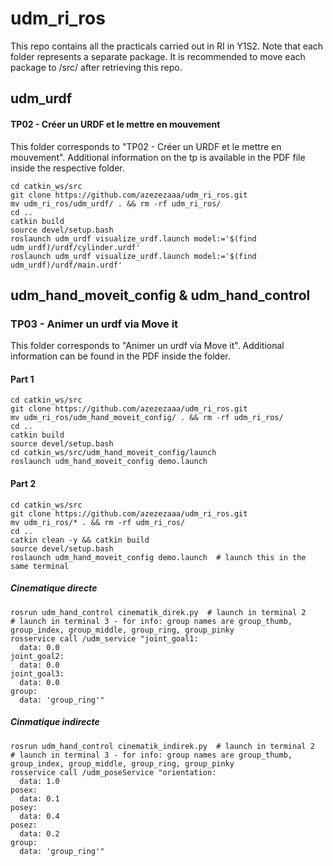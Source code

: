 # udm_ri_ros
This repo contains all the practicals carried out in RI in Y1S2. Note that each folder represents a separate package. It is recommended to move each package to <catkin workspace>/src/ after retrieving this repo.

## udm_urdf  
#### TP02 - Créer un URDF et le mettre en mouvement
This folder corresponds to "TP02 - Créer un URDF et le mettre en mouvement". Additional information on the tp is available in the PDF file inside the respective folder.
```
cd catkin_ws/src  
git clone https://github.com/azezezaaa/udm_ri_ros.git  
mv udm_ri_ros/udm_urdf/ . && rm -rf udm_ri_ros/  
cd ..  
catkin build  
source devel/setup.bash  
roslaunch udm_urdf visualize_urdf.launch model:='$(find udm_urdf)/urdf/cylinder.urdf'  
roslaunch udm_urdf visualize_urdf.launch model:='$(find udm_urdf)/urdf/main.urdf'  
```

## udm_hand_moveit_config & udm_hand_control
### TP03 - Animer un urdf via Move it  
This folder corresponds to "Animer un urdf via Move it". Additional information can be found in the PDF inside the folder.  
#### Part 1
```
cd catkin_ws/src  
git clone https://github.com/azezezaaa/udm_ri_ros.git  
mv udm_ri_ros/udm_hand_moveit_config/ . && rm -rf udm_ri_ros/  
cd ..  
catkin build  
source devel/setup.bash  
cd catkin_ws/src/udm_hand_moveit_config/launch  
roslaunch udm_hand_moveit_config demo.launch
```
#### Part 2
```
cd catkin_ws/src  
git clone https://github.com/azezezaaa/udm_ri_ros.git  
mv udm_ri_ros/* . && rm -rf udm_ri_ros/  
cd ..  
catkin clean -y && catkin build  
source devel/setup.bash  
roslaunch udm_hand_moveit_config demo.launch  # launch this in the same terminal
```
##### Cinematique directe
```
rosrun udm_hand_control cinematik_direk.py  # launch in terminal 2
# launch in terminal 3 - for info: group names are group_thumb, group_index, group_middle, group_ring, group_pinky
rosservice call /udm_service "joint_goal1:
  data: 0.0
joint_goal2:
  data: 0.0
joint_goal3:
  data: 0.0
group:
  data: 'group_ring'"
```
##### Cinmatique indirecte
```
rosrun udm_hand_control cinematik_indirek.py  # launch in terminal 2
# launch in terminal 3 - for info: group names are group_thumb, group_index, group_middle, group_ring, group_pinky
rosservice call /udm_poseService "orientation:
  data: 1.0
posex:
  data: 0.1
posey:
  data: 0.4
posez:
  data: 0.2
group:
  data: 'group_ring'"
```

